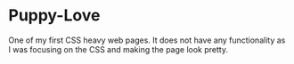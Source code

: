 # Puppy-Love

One of my first CSS heavy web pages. It does not have any functionality as I was focusing on the CSS and making the page look pretty.
